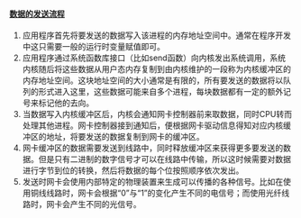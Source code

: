 

#### [数据的发送流程](http://blog.csdn.net/chenxiang0207/article/details/14054545)
1. 应用程序首先将要发送的数据写入该进程的内存地址空间中。通常在程序开发中这只需要一般的运行时变量赋值即可。
2. 应用程序通过系统函数库接口（比如send函数）向内核发出系统调用，系统内核随后将这些数据从用户态内存复制到由内核维护的一段称为内核缓冲区的内存地址空间。这块地址空间的大小通常是有限的，所有要发送的数据将以队列的形式进入这里，这些数据可能来自多个进程，每块数据都有一定的额外记号来标记他的去向。
3. 当数据写入内核缓冲区后，内核会通知网卡控制器前来取数据，同时CPU转而处理其他进程。网卡控制器接到通知后，便根据网卡驱动信息得知对应内核缓冲区的地址，将要发送的数据复制到网卡的缓冲区。
4. 网卡缓冲区的数据需要发送到线路中，同时释放缓冲区来获得更多要发送的数据。但是只有二进制的数字信号才可以在线路中传输，所以这时候需要对数据进行字节到位的转换，然后将数据的每个位按照顺序依次发出。
5. 发送时网卡会使用内部特定的物理装置来生成可以传播的各种信号。比如在使用铜线线路时，网卡会根据“0”与“1”的变化产生不同的电信号；而使用光纤线路时，网卡会产生不同的光信号。
